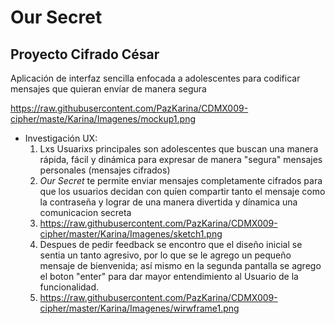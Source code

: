 # Our Secret

## Proyecto Cifrado César
Aplicación de interfaz sencilla enfocada a adolescentes para codificar 
mensajes que quieran envíar de manera segura

https://raw.githubusercontent.com/PazKarina/CDMX009-cipher/maste/Karina/Imagenes/mockup1.png

* Investigación UX:
  1. Lxs Usuarixs principales son adolescentes que buscan una manera rápida, fácil y dinámica para expresar de manera "segura" mensajes personales (mensajes cifrados)
  2. _Our Secret_ te permite enviar mensajes completamente cifrados para que los usuarios decidan con quíen compartir tanto el mensaje como la contraseña y lograr de una manera divertida y dínamica una comunicacion secreta 
  3. https://raw.githubusercontent.com/PazKarina/CDMX009-cipher/master/Karina/Imagenes/sketch1.png
  4. Despues de pedir feedback se encontro que el diseño inicial se sentia un tanto agresivo, por lo que se le agrego un pequeño mensaje de bienvenida; así mismo en la segunda pantalla se agrego el boton "enter" para dar mayor entendimiento al Usuario de la funcionalidad.
  5. https://raw.githubusercontent.com/PazKarina/CDMX009-cipher/master/Karina/Imagenes/wirwframe1.png

  

